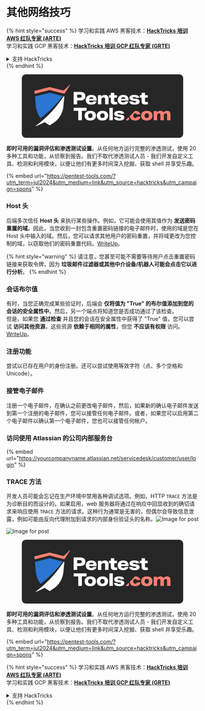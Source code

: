 # 其他网络技巧

{% hint style="success" %}
学习和实践 AWS 黑客技术：<img src="/.gitbook/assets/arte.png" alt="" data-size="line">[**HackTricks 培训 AWS 红队专家 (ARTE)**](https://training.hacktricks.xyz/courses/arte)<img src="/.gitbook/assets/arte.png" alt="" data-size="line">\
学习和实践 GCP 黑客技术：<img src="/.gitbook/assets/grte.png" alt="" data-size="line">[**HackTricks 培训 GCP 红队专家 (GRTE)**<img src="/.gitbook/assets/grte.png" alt="" data-size="line">](https://training.hacktricks.xyz/courses/grte)

<details>

<summary>支持 HackTricks</summary>

* 查看 [**订阅计划**](https://github.com/sponsors/carlospolop)!
* **加入** 💬 [**Discord 群组**](https://discord.gg/hRep4RUj7f) 或 [**Telegram 群组**](https://t.me/peass) 或 **关注** 我们的 **Twitter** 🐦 [**@hacktricks\_live**](https://twitter.com/hacktricks\_live)**.**
* **通过向** [**HackTricks**](https://github.com/carlospolop/hacktricks) 和 [**HackTricks Cloud**](https://github.com/carlospolop/hacktricks-cloud) github 仓库提交 PR 来分享黑客技巧。

</details>
{% endhint %}

<figure><img src="/.gitbook/assets/pentest-tools.svg" alt=""><figcaption></figcaption></figure>

**即时可用的漏洞评估和渗透测试设置**。从任何地方运行完整的渗透测试，使用 20 多种工具和功能，从侦察到报告。我们不取代渗透测试人员 - 我们开发自定义工具、检测和利用模块，以便让他们有更多时间深入挖掘、获取 shell 并享受乐趣。

{% embed url="https://pentest-tools.com/?utm_term=jul2024&utm_medium=link&utm_source=hacktricks&utm_campaign=spons" %}

### Host 头

后端多次信任 **Host 头** 来执行某些操作。例如，它可能会使用其值作为 **发送密码重置的域**。因此，当您收到一封包含重置密码链接的电子邮件时，使用的域是您在 Host 头中输入的域。然后，您可以请求其他用户的密码重置，并将域更改为您控制的域，以窃取他们的密码重置代码。[WriteUp](https://medium.com/nassec-cybersecurity-writeups/how-i-was-able-to-take-over-any-users-account-with-host-header-injection-546fff6d0f2)。

{% hint style="warning" %}
请注意，您甚至可能不需要等待用户点击重置密码链接来获取令牌，因为 **垃圾邮件过滤器或其他中介设备/机器人可能会点击它以进行分析**。
{% endhint %}

### 会话布尔值

有时，当您正确完成某些验证时，后端会 **仅将值为 "True" 的布尔值添加到您的会话的安全属性中**。然后，另一个端点将知道您是否成功通过了该检查。\
但是，如果您 **通过检查** 并且您的会话在安全属性中获得了 "True" 值，您可以尝试 **访问其他资源**，这些资源 **依赖于相同的属性**，但您 **不应该有权限** 访问。[WriteUp](https://medium.com/@ozguralp/a-less-known-attack-vector-second-order-idor-attacks-14468009781a)。

### 注册功能

尝试以已存在用户的身份注册。还可以尝试使用等效字符（点、多个空格和 Unicode）。

### 接管电子邮件

注册一个电子邮件，在确认之前更改电子邮件，然后，如果新的确认电子邮件发送到第一个注册的电子邮件，您可以接管任何电子邮件。或者，如果您可以启用第二个电子邮件以确认第一个电子邮件，您也可以接管任何帐户。

### 访问使用 Atlassian 的公司内部服务台

{% embed url="https://yourcompanyname.atlassian.net/servicedesk/customer/user/login" %}

### TRACE 方法

开发人员可能会忘记在生产环境中禁用各种调试选项。例如，HTTP `TRACE` 方法是为诊断目的而设计的。如果启用，web 服务器将通过在响应中回显收到的确切请求来响应使用 `TRACE` 方法的请求。这种行为通常是无害的，但偶尔会导致信息泄露，例如可能由反向代理附加到请求的内部身份验证头的名称。![Image for post](https://miro.medium.com/max/60/1\*wDFRADTOd9Tj63xucenvAA.png?q=20)

![Image for post](https://miro.medium.com/max/1330/1\*wDFRADTOd9Tj63xucenvAA.png)


<figure><img src="/.gitbook/assets/pentest-tools.svg" alt=""><figcaption></figcaption></figure>

**即时可用的漏洞评估和渗透测试设置**。从任何地方运行完整的渗透测试，使用 20 多种工具和功能，从侦察到报告。我们不取代渗透测试人员 - 我们开发自定义工具、检测和利用模块，以便让他们有更多时间深入挖掘、获取 shell 并享受乐趣。

{% embed url="https://pentest-tools.com/?utm_term=jul2024&utm_medium=link&utm_source=hacktricks&utm_campaign=spons" %}

{% hint style="success" %}
学习和实践 AWS 黑客技术：<img src="/.gitbook/assets/arte.png" alt="" data-size="line">[**HackTricks 培训 AWS 红队专家 (ARTE)**](https://training.hacktricks.xyz/courses/arte)<img src="/.gitbook/assets/arte.png" alt="" data-size="line">\
学习和实践 GCP 黑客技术：<img src="/.gitbook/assets/grte.png" alt="" data-size="line">[**HackTricks 培训 GCP 红队专家 (GRTE)**<img src="/.gitbook/assets/grte.png" alt="" data-size="line">](https://training.hacktricks.xyz/courses/grte)

<details>

<summary>支持 HackTricks</summary>

* 查看 [**订阅计划**](https://github.com/sponsors/carlospolop)!
* **加入** 💬 [**Discord 群组**](https://discord.gg/hRep4RUj7f) 或 [**Telegram 群组**](https://t.me/peass) 或 **关注** 我们的 **Twitter** 🐦 [**@hacktricks\_live**](https://twitter.com/hacktricks\_live)**.**
* **通过向** [**HackTricks**](https://github.com/carlospolop/hacktricks) 和 [**HackTricks Cloud**](https://github.com/carlospolop/hacktricks-cloud) github 仓库提交 PR 来分享黑客技巧。

</details>
{% endhint %}
